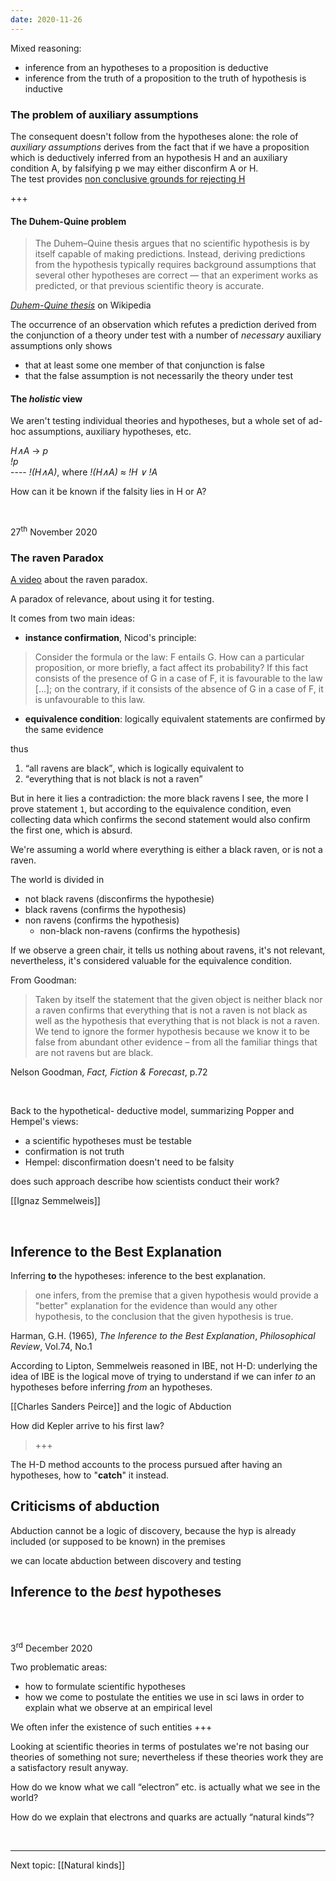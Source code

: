 ```yaml
---
date: 2020-11-26
---
```

Mixed reasoning:
- inference from an hypotheses to a proposition is deductive
- inference from the truth of a proposition to the truth of hypothesis is inductive

### The problem of auxiliary assumptions

The consequent doesn't follow from the hypotheses alone: the role of *auxiliary assumptions* derives from the fact that if we have a proposition which is deductively inferred from an hypothesis H and an auxiliary condition A, by falsifying p we may either disconfirm A or H.\
The test provides <u>non conclusive grounds for rejecting H</u>

+++

#### The Duhem-Quine problem

> The Duhem–Quine thesis argues that no scientific hypothesis is by itself capable of making predictions. Instead, deriving predictions from the hypothesis typically requires background assumptions that several other hypotheses are correct — that an experiment works as predicted, or that previous scientific theory is accurate.

<p class="cite"><cite><a href="https://www.wikiwand.com/en/Duhem–Quine_thesis" rel="noopener noreferrer" target="_blank">Duhem-Quine thesis</a></cite> on Wikipedia</p>

The occurrence of an observation which refutes a prediction derived from the conjunction of a theory under test with a number of *necessary* auxiliary assumptions only shows
- that at least some one member of that conjunction is false
- that the false assumption is not necessarily the theory under test

#### The *holistic* view

We aren't testing individual theories and hypotheses, but a whole set of ad-hoc assumptions, auxiliary hypotheses, etc.

*H&and;A* -> *p*\
*!p*\
\-\-\-\-
*!(H&and;A)*, where *!(H&and;A) ≈ !H &vee; !A*

How can it be known if the falsity lies in H or A?

<br>

<p class="date">27<sup>th</sup> November 2020</p>

### The raven Paradox

[A video](https://youtu.be/_SKmqh5Eu4Y "The Paradox of the Ravens on YouTube") about the raven paradox.

A paradox of relevance, about using it for testing.

It comes from two main ideas:
- **instance confirmation**, Nicod's principle:
> Consider the formula or the law: F entails G. How can a particular proposition, or more briefly, a fact affect its probability? If this fact consists of the presence of G in a case of F, it is favourable to the law \[…\]; on the contrary, if it consists of the absence of G in a case of F, it is unfavourable to this law.
- **equivalence condition**: logically equivalent statements are confirmed by the same evidence

thus

1. <q>all ravens are black</q>, which is logically equivalent to
2. <q>everything that is not black is not a raven</q>

But in here it lies a contradiction: the more black ravens I see, the more I prove statement `1`, but according to the equivalence condition, even collecting data which confirms the second statement would also confirm the first one, which is absurd.

We're assuming a world where everything is either a black raven, or is not a raven.

The world is divided in
- not black ravens (disconfirms the hypothesie)
- black ravens (confirms the hypothesis)
- non ravens (confirms the hypothesis)
	- non-black non-ravens (confirms the hypothesis)

If we observe a green chair, it tells us nothing about ravens, it's not relevant, nevertheless, it's considered valuable for the equivalence condition.

From Goodman:

> Taken by itself the statement that the given object is neither black nor a raven confirms that everything that is not a raven is not black as well as the hypothesis that everything that is not black is not a raven. We tend to ignore the former hypothesis because we know it to be false from abundant other evidence – from all the familiar things that are not ravens but are black.

<p class="cite">Nelson Goodman, <cite>Fact, Fiction &amp; Forecast</cite>, p.72</p>

<br>

Back to the hypothetical- deductive model, summarizing Popper and Hempel's views:
- a scientific hypotheses must be testable
- confirmation is not truth
- Hempel: disconfirmation doesn't need to be falsity

does such approach describe how scientists conduct their work?

[[Ignaz Semmelweis]]

<br>

## Inference to the Best Explanation

Inferring **to** the hypotheses: inference to the best explanation.

> one infers, from the premise that a given hypothesis would provide a "better" explanation for the evidence than would any other hypothesis, to the conclusion that the given hypothesis is true.

<p class="cite">Harman, G.H. (1965), <cite>The Inference to the Best Explanation</cite>, <i>Philosophical Review</i>, Vol.74, No.1</p>

According to Lipton, Semmelweis reasoned in IBE, not H-D: underlying the idea of IBE is the logical move of trying to understand if we can infer *to* an hypotheses before inferring *from* an hypotheses.

[[Charles Sanders Peirce]] and the logic of Abduction

How did Kepler arrive to his first law?

> +++

The H-D method accounts to the process pursued after having an hypotheses, how to "**catch**" it instead.

## Criticisms of abduction

Abduction cannot be a logic of discovery, because the hyp is already included (or supposed to be known) in the premises

we can locate abduction between discovery and testing


## Inference to the *best* hypotheses

<br>
<br>

<p class="date">3<sup>rd</sup> December 2020</p>

Two problematic areas:
- how to formulate scientific hypotheses
- how we come to postulate the entities we use in sci laws in order to explain what we observe at an empirical level

We often infer the existence of such entities +++

Looking at scientific theories in terms of postulates we're not basing our theories of something not sure; nevertheless if these theories work they are a satisfactory result anyway.

How do we know what we call “electron” etc. is actually what we see in the world?

How do we explain that electrons and quarks are actually “natural kinds”?

<br>

---

Next topic: [[Natural kinds]]